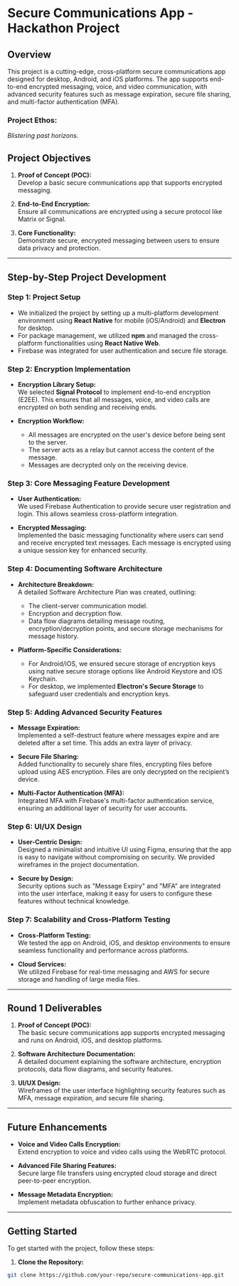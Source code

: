 # Secure Communications App - Hackathon Project

## Overview

This project is a cutting-edge, cross-platform secure communications app designed for desktop, Android, and iOS platforms. The app supports end-to-end encrypted messaging, voice, and video communication, with advanced security features such as message expiration, secure file sharing, and multi-factor authentication (MFA). 

### Project Ethos:  
*Blistering past horizons.*

## Project Objectives

1. **Proof of Concept (POC):**  
   Develop a basic secure communications app that supports encrypted messaging.
   
2. **End-to-End Encryption:**  
   Ensure all communications are encrypted using a secure protocol like Matrix or Signal.
   
3. **Core Functionality:**  
   Demonstrate secure, encrypted messaging between users to ensure data privacy and protection.

---

## Step-by-Step Project Development

### Step 1: Project Setup

- We initialized the project by setting up a multi-platform development environment using **React Native** for mobile (iOS/Android) and **Electron** for desktop.
- For package management, we utilized **npm** and managed the cross-platform functionalities using **React Native Web**.
- Firebase was integrated for user authentication and secure file storage.

### Step 2: Encryption Implementation

- **Encryption Library Setup:**  
  We selected **Signal Protocol** to implement end-to-end encryption (E2EE). This ensures that all messages, voice, and video calls are encrypted on both sending and receiving ends.
  
- **Encryption Workflow:**  
  - All messages are encrypted on the user's device before being sent to the server.
  - The server acts as a relay but cannot access the content of the message.
  - Messages are decrypted only on the receiving device.

### Step 3: Core Messaging Feature Development

- **User Authentication:**  
  We used Firebase Authentication to provide secure user registration and login. This allows seamless cross-platform integration.
  
- **Encrypted Messaging:**  
  Implemented the basic messaging functionality where users can send and receive encrypted text messages. Each message is encrypted using a unique session key for enhanced security.

### Step 4: Documenting Software Architecture

- **Architecture Breakdown:**  
  A detailed Software Architecture Plan was created, outlining:
  - The client-server communication model.
  - Encryption and decryption flow.
  - Data flow diagrams detailing message routing, encryption/decryption points, and secure storage mechanisms for message history.
  
- **Platform-Specific Considerations:**  
  - For Android/iOS, we ensured secure storage of encryption keys using native secure storage options like Android Keystore and iOS Keychain.
  - For desktop, we implemented **Electron's Secure Storage** to safeguard user credentials and encryption keys.

### Step 5: Adding Advanced Security Features

- **Message Expiration:**  
  Implemented a self-destruct feature where messages expire and are deleted after a set time. This adds an extra layer of privacy.
  
- **Secure File Sharing:**  
  Added functionality to securely share files, encrypting files before upload using AES encryption. Files are only decrypted on the recipient’s device.
  
- **Multi-Factor Authentication (MFA):**  
  Integrated MFA with Firebase's multi-factor authentication service, ensuring an additional layer of security for user accounts.

### Step 6: UI/UX Design

- **User-Centric Design:**  
  Designed a minimalist and intuitive UI using Figma, ensuring that the app is easy to navigate without compromising on security. We provided wireframes in the project documentation.
  
- **Secure by Design:**  
  Security options such as "Message Expiry" and "MFA" are integrated into the user interface, making it easy for users to configure these features without technical knowledge.

### Step 7: Scalability and Cross-Platform Testing

- **Cross-Platform Testing:**  
  We tested the app on Android, iOS, and desktop environments to ensure seamless functionality and performance across platforms.
  
- **Cloud Services:**  
  We utilized Firebase for real-time messaging and AWS for secure storage and handling of large media files.

---

## Round 1 Deliverables

1. **Proof of Concept (POC):**  
   The basic secure communications app supports encrypted messaging and runs on Android, iOS, and desktop platforms.

2. **Software Architecture Documentation:**  
   A detailed document explaining the software architecture, encryption protocols, data flow diagrams, and security features.

3. **UI/UX Design:**  
   Wireframes of the user interface highlighting security features such as MFA, message expiration, and secure file sharing.

---

## Future Enhancements

- **Voice and Video Calls Encryption:**  
  Extend encryption to voice and video calls using the WebRTC protocol.
  
- **Advanced File Sharing Features:**  
  Secure large file transfers using encrypted cloud storage and direct peer-to-peer encryption.

- **Message Metadata Encryption:**  
  Implement metadata obfuscation to further enhance privacy.

---

## Getting Started

To get started with the project, follow these steps:

1. **Clone the Repository:**

```bash
git clone https://github.com/your-repo/secure-communications-app.git
